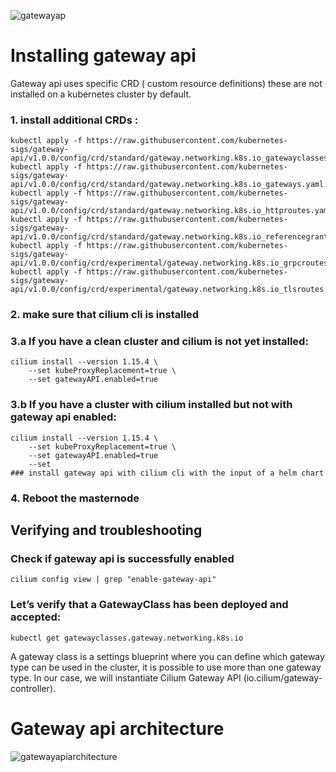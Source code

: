 ![gatewayap](https://gateway-api.sigs.k8s.io/images/logo/logo-text-horizontal.png)
# Installing gateway api

Gateway api uses specific CRD ( custom resource definitions) these are not installed on a kubernetes cluster by default.

### 1. install additional CRDs :
```
kubectl apply -f https://raw.githubusercontent.com/kubernetes-sigs/gateway-api/v1.0.0/config/crd/standard/gateway.networking.k8s.io_gatewayclasses.yaml
kubectl apply -f https://raw.githubusercontent.com/kubernetes-sigs/gateway-api/v1.0.0/config/crd/standard/gateway.networking.k8s.io_gateways.yaml
kubectl apply -f https://raw.githubusercontent.com/kubernetes-sigs/gateway-api/v1.0.0/config/crd/standard/gateway.networking.k8s.io_httproutes.yaml
kubectl apply -f https://raw.githubusercontent.com/kubernetes-sigs/gateway-api/v1.0.0/config/crd/standard/gateway.networking.k8s.io_referencegrants.yaml
kubectl apply -f https://raw.githubusercontent.com/kubernetes-sigs/gateway-api/v1.0.0/config/crd/experimental/gateway.networking.k8s.io_grpcroutes.yaml
kubectl apply -f https://raw.githubusercontent.com/kubernetes-sigs/gateway-api/v1.0.0/config/crd/experimental/gateway.networking.k8s.io_tlsroutes.yaml
```

### 2. make sure that cilium cli is installed
### 3.a If you have a clean cluster and cilium is not yet installed:
```
cilium install --version 1.15.4 \
    --set kubeProxyReplacement=true \
    --set gatewayAPI.enabled=true
```
### 3.b If you have a cluster with cilium installed but not with gateway api enabled:
```
cilium install --version 1.15.4 \
    --set kubeProxyReplacement=true \
    --set gatewayAPI.enabled=true
    --set
### install gateway api with cilium cli with the input of a helm chart  
```
### 4. Reboot the masternode

## Verifying and troubleshooting
### Check if gateway api is successfully enabled
```
cilium config view | grep "enable-gateway-api"
```
### Let’s verify that a GatewayClass has been deployed and accepted:
```
kubectl get gatewayclasses.gateway.networking.k8s.io 
```
A gateway class is a settings blueprint where you can define which gateway type can be used in the cluster, it is possible to use more than one gateway type. In our case, we will instantiate Cilium Gateway API (io.cilium/gateway-controller).

# Gateway api architecture

![gatewayapiarchitecture](https://gateway-api.sigs.k8s.io/images/resource-model.png)
